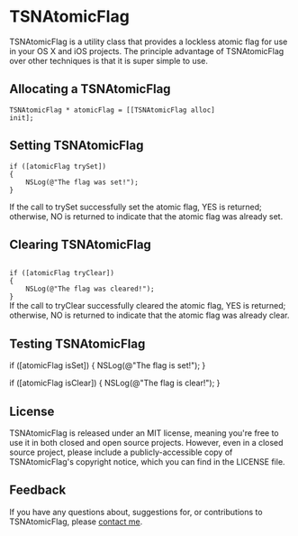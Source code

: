 TSNAtomicFlag
=============

TSNAtomicFlag is a utility class that provides a lockless atomic flag for use in your OS X and iOS projects. The principle advantage of TSNAtomicFlag over other techniques is that it is super simple to use.

Allocating a TSNAtomicFlag
--------------------------
<code>TSNAtomicFlag * atomicFlag = [[TSNAtomicFlag alloc] init];</code>

Setting TSNAtomicFlag
---------------------
```
if ([atomicFlag trySet]) 
{
    NSLog(@"The flag was set!");
}
```
If the call to trySet successfully set the atomic flag, YES is returned; otherwise, NO is returned to indicate that the atomic flag was already set.

Clearing TSNAtomicFlag
----------------------
<code>
if ([atomicFlag tryClear])
{
    NSLog(@"The flag was cleared!");
}
</code>
If the call to tryClear successfully cleared the atomic flag, YES is returned; otherwise, NO is returned to indicate that the atomic flag was already clear.

Testing TSNAtomicFlag
---------------------
if ([atomicFlag isSet])
{
    NSLog(@"The flag is set!");
}

if ([atomicFlag isClear])
{
    NSLog(@"The flag is clear!");
}
    
License
-------
TSNAtomicFlag is released under an MIT license, meaning you're free to use it in both closed and open source projects. However, even in a closed source project, please include a publicly-accessible copy of TSNAtomicFlag's copyright notice, which you can find in the LICENSE file.

Feedback
--------
If you have any questions about, suggestions for, or contributions to TSNAtomicFlag, please [contact me](mailto:brianlambert@softwarenerd.org).
